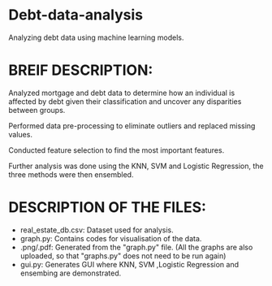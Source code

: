 # Debt-data-analysis
Analyzing debt data using machine learning models.

# BREIF DESCRIPTION:
Analyzed mortgage and debt data to determine how an individual is affected by debt given their classification and uncover any disparities between groups.

Performed data pre-processing to eliminate outliers and replaced missing values.

Conducted feature selection to find the most important features.

Further analysis was done using the KNN, SVM and Logistic Regression, the three methods were then ensembled.

# DESCRIPTION OF THE FILES:
- real_estate_db.csv: Dataset used for analysis.
- graph.py: Contains codes for visualisation of the data.
- .png/.pdf: Generated from the "graph.py" file. (All the graphs are also uploaded, so that "graphs.py" does not need to be run again)
- gui.py: Generates GUI where KNN, SVM ,Logistic Regression and ensembing are demonstrated.
